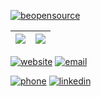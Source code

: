 [![beopensource](https://cdn.discordapp.com/attachments/268884978132058112/775046941537075210/beopensource.jpeg)](https://github.com/RodrigoDornelles?tab=repositories&q=&type=source)

| ![](https://github-readme-stats.vercel.app/api?username=rodrigodornelles&hide=stars,issues&title_color=6bbbca&icon_color=6bbbca&show_icons=1&custom_title=Github%20Stats) | ![](https://github-readme-stats.vercel.app/api/top-langs/?username=rodrigodornelles&layout=compact&hide=html,brd,sch,css&title_color=6bbbca)
| - | - |

[![website](https://img.shields.io/badge/website-rodrigo.dornelles.me-6bbbca?style=for-the-badge&logo=rss)](https://rodrigo.dornelles.me)
[![email](https://img.shields.io/badge/email-rodrigo@dornelles.me-6bbbca?style=for-the-badge&logo=Mail.Ru)](mailto:rodrigo@dornelles.me)

[![phone](https://img.shields.io/badge/phone-%2B55%20(51)%20989434229-6bbbca?style=for-the-badge&logo=WhatsApp)](https://wa.me/5551989434229)
[![linkedin](https://img.shields.io/badge/linkedin-in%2Frdornelles-6bbbca?style=for-the-badge&logo=linkedin)](https://www.linkedin.com/in/rdornelles)
